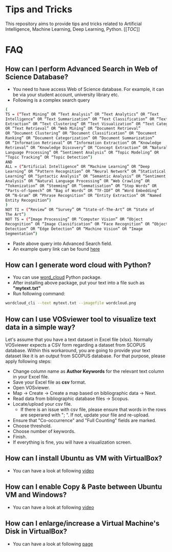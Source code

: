 # Tips and Tricks

This repository aims to provide tips and tricks related to Artificial Intelligence, Machine Learning, Deep Learning, Python.
[[_TOC_]]

# FAQ
## How can I perform Advanced Search in Web of Science Database?
- You need to have access Web of Science database. For example, it can be via your student account, university library etc.
- Following is a complex search query
```bash
(
TS = (“Text Mining” OR “Text Analysis” OR “Text Analytics” OR “Text
Intelligence” OR “Text Summarization” OR “Text Classification” OR “Text
Extraction” OR “Text Clustering” OR “Text Visualization” OR “Text Categorization”
OR “Text Retrieval” OR “Web Mining” OR “Document Retrieval”
OR “Document Clustering” OR “Document Classification” OR “Document
Ranking” OR “Document Categorization” OR “Document Summarization”
OR “Information Retrieval” OR “Information Extraction” OR “Knowledge
Retrieval” OR “Knowledge Discovery” OR “Concept Extraction” OR “Natural
Language Processing” OR “Sentiment Analysis” OR “Topic Modeling” OR
“Topic Tracking” OR “Topic Detection”)
AND
ALL = (“Artificial Intelligence” OR “Machine Learning” OR “Deep
Learning” OR “Pattern Recognition” OR “Neural Network” OR “Statistical
Learning” OR “Syntactic Analysis” OR “Semantic Analysis” OR “Sentiment
Analysis” OR “Natural Language Processing” OR “Web Crawling” OR
“Tokenization” OR “Stemming” OR “lemmatisation” OR “Stop Words” OR
“Parts-of-Speech” OR “Bag of Words” OR “TF-IDF” OR “Word Embedding”
OR “N-Gram” OR “Phrase Recognition” OR “Entity Extraction” OR “Named
Entity Recognition”)
)
NOT TI = (“Review” OR “Survey” OR “State-of-The-Art” OR “State of
The Art”)
NOT TS = (“Image Processing” OR “Computer Vision” OR “Object
Recognition” OR “Image Classification” OR “Face Recognition” OR “Object
Detection” OR “Edge Detection” OR “Machine Vision” OR “Image
Segmentation”)
```
- Paste above query into Advanced Search field.
- An example query link can be found [here](https://www.webofscience.com/wos/woscc/summary/11672967-7894-47c1-b645-2bd739b45373-c5fde70d/date-descending/1)
  
## How can I generate word cloud with Python?
- You can use [word_cloud](https://pypi.org/project/wordcloud/) Python package.
- After installing above package, put your text into a file such as **"mytext.txt"**
- Run following command:
```bash
wordcloud_cli --text mytext.txt --imagefile wordcloud.png
```

## How can I use VOSviewer tool to visualize text data in a simple way?
Let's assume that you have a text dataset in Excel file (xlsx). Normally VOSviewer expects a CSV form regarding a dataset from SCOPUS database.
Within this workaround, you are going to provide your text dataset like it is an output from SCOPUS database.
For that purpose, please apply following steps:
- Change column name as **Author Keywords** for the relevant text column in your Excel file.
- Save your Excel file as **csv** format.
- Open VOSviewer.
- Map -> Create -> Create a map based on bibliographic data -> Next.
- Read data from bibliographic database files -> Scopus.
- Locate/upload your csv file.
  - If there is an issue with csv file, please ensure that words in the rows are seperared with "; ". If not, update your file and re-upload.
- Ensure that "Co-occurrence" and "Full Counting" fields are marked.
- Choose threshold.
- Choose number of keywords.
- Finish.
- If everything is fine, you will have a visualization screen.

## How can I install Ubuntu as VM with VirtualBox?
- You can have a look at following [video](https://www.youtube.com/watch?v=XIWQv-sTB3c&t=104s)

## How can I enable Copy & Paste between Ubuntu VM and Windows?
- You can have a look at following [video](https://www.youtube.com/watch?v=saiy4_XsLoA&t=103s)

## How can I enlarge/increase a Virtual Machine's Disk in VirtualBox?
- You can have a look at following [page](https://www.howtogeek.com/124622/how-to-enlarge-a-virtual-machines-disk-in-virtualbox-or-vmware/#:~:text=In%20VirtualBox%2C%20go%20to%20File,chance%20something%20can%20go%20wrong.)
